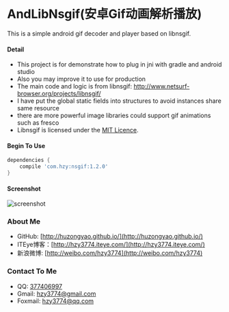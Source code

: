 # AndLibNsgif(安卓Gif动画解析播放)
This is a simple android gif decoder and player based on libnsgif.

#### Detail
* This project is for demonstrate how to plug in jni with gradle and android studio
* Also you may improve it to use for production
* The main code and logic is from libnsgif: http://www.netsurf-browser.org/projects/libnsgif/
* I have put the global static fields into structures to avoid instances share same resource
* there are more powerful image libraries could support gif animations such as fresco
* Libnsgif is licensed under the [MIT Licence](http://opensource.org/licenses/mit-license.php).

#### Begin To Use
```gradle
dependencies {
    compile 'com.hzy:nsgif:1.2.0'
}
```

#### Screenshot
![screenshot](https://github.com/huzongyao/AndLibNsgif/blob/master/misc/screen.gif?raw=true)

### About Me
 * GitHub: [http://huzongyao.github.io/](http://huzongyao.github.io/)
 * ITEye博客：[http://hzy3774.iteye.com/](http://hzy3774.iteye.com/)
 * 新浪微博: [http://weibo.com/hzy3774](http://weibo.com/hzy3774)

### Contact To Me
 * QQ: [377406997](http://wpa.qq.com/msgrd?v=3&uin=377406997&site=qq&menu=yes)
 * Gmail: [hzy3774@gmail.com](mailto:hzy3774@gmail.com)
 * Foxmail: [hzy3774@qq.com](mailto:hzy3774@qq.com)
